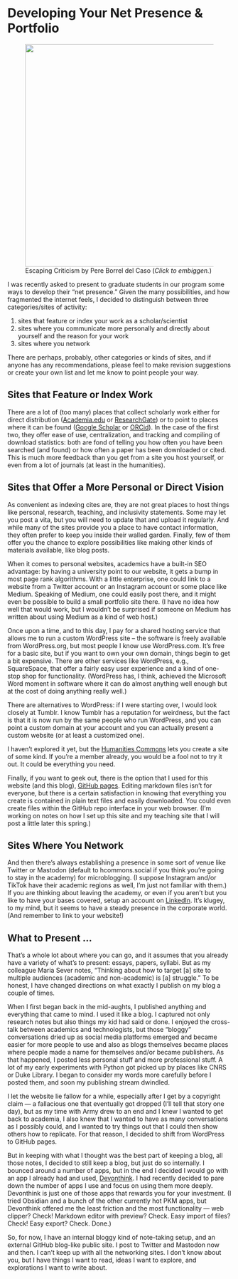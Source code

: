 # Developing Your Net Presence & Portfolio

<figure>
<a href="https://media.johnlaudun.net.s3-us-east-2.amazonaws.com/Escaping_criticism-by_pere_borrel_del_caso.png">
<img src="https://media.johnlaudun.net.s3-us-east-2.amazonaws.com/Escaping_criticism-by_pere_borrel_del_caso.png"
width="500"
alt=""></a>
<figcaption> Escaping Criticism by Pere Borrel del Caso (<em>Click to embiggen.</em>)</figcaption>
</figure>

I was recently asked to present to graduate students in our program some ways to develop their “net presence.” Given the many possibilities, and how fragmented the internet feels, I decided to distinguish between three categories/sites of activity:

1. sites that feature or index your work as a scholar/scientist
2. sites where you communicate more personally and directly about yourself and the reason for your work
3. sites where you network

There are perhaps, probably, other categories or kinds of sites, and if anyone has any recommendations, please feel to make revision suggestions or create your own list and let me know to point people your way.

## Sites that Feature or Index Work

There are a lot of (too many) places that collect scholarly work either for direct distribution ([Academia.edu](https://academia.edu) or [ResearchGate](https://researchgate.net)) or to point to places where it can be found ([Google Scholar](https://scholar.google.com) or [ORCid](https://orcid.org)). In the case of the first two, they offer ease of use, centralization, and tracking and compiling of download statistics: both are fond of telling you how often you have been searched (and found) or how often a paper has been downloaded or cited. This is much more feedback than you get from a site you host yourself, or even from a lot of journals (at least in the humanities). 

## Sites that Offer a More Personal or Direct Vision

As convenient as indexing cites are, they are not great places to host things like personal, research, teaching, and inclusivity statements. Some may let you post a vita, but you will need to update that and upload it regularly. And while many of the sites provide you a place to have contact information, they often prefer to keep you inside their walled garden. Finally, few of them offer you the chance to explore possibilities like making other kinds of materials available, like blog posts.

When it comes to personal websites, academics have a built-in SEO advantage: by having a university point to our website, it gets a bump in most page rank algorithms. With a little enterprise, one could link to a website from a Twitter account or an Instagram account or some place like Medium. Speaking of Medium, one could easily post there, and it might even be possible to build a small portfolio site there. (I have no idea how well that would work, but I wouldn’t be surprised if someone on Medium has written about using Medium as a kind of web host.)

Once upon a time, and to this day, I pay for a shared hosting service that allows me to run a custom WordPress site – the software is freely available from WordPress.org, but most people I know use WordPress.com. It’s free for a basic site, but if you want to own your own domain, things begin to get a bit expensive. There are other services like WordPress, e.g., SquareSpace, that offer a fairly easy user experience and a kind of one-stop shop for functionality. (WordPress has, I think, achieved the Microsoft Word moment in software where it can do almost anything well enough but at the cost of doing anything really well.)

There are alternatives to WordPress: if I were starting over, I would look closely at Tumblr. I know Tumblr has a reputation for weirdness, but the fact is that it is now run by the same people who run WordPress, and you can point a custom domain at your account and you can actually present a custom website (or at least a customized one). 

I haven’t explored it yet, but the [Humanities Commons](https://hcommons.org) lets you create a site of some kind. If you’re a member already, you would be a fool not to try it out. It could be everything you need. 

Finally, if you want to geek out, there is the option that I used for this website (and this blog), [GitHub pages](https://github.io). Editing markdown files isn’t for everyone, but there is a certain satisfaction in knowing that everything you create is contained in plain text files and easily downloaded. You could even create files within the GitHub repo interface in your web browser. (I’m working on notes on how I set up this site and my teaching site that I will post a little later this spring.)

## Sites Where You Network

And then there’s always establishing a presence in some sort of venue like Twitter or Mastodon (default to hcommons.social if you think you’re going to stay in the academy) for microblogging. (I suppose Instagram and/or TikTok have their academic regions as well, I’m just not familiar with them.) If you are thinking about leaving the academy, or even if you aren’t but you like to have your bases covered, setup an account on [LinkedIn](https://linkedin.com/). It’s klugey, to my mind, but it seems to have a steady presence in the corporate world. (And remember to link to your website!)

## What to Present …

That’s a whole lot about where you can go, and it assumes that you already have a variety of what’s to present: essays, papers, syllabi. But as my colleague Maria Sever notes, “Thinking about how to target [a] site to multiple audiences (academic and non-academic) is [a] struggle.” To be honest, I have changed directions on what exactly I publish on my blog a couple of times. 

When I first began back in the mid-aughts, I published anything and everything that came to mind. I used it like a blog. I captured not only research notes but also things my kid had said or done. I enjoyed the cross-talk between academics and technologists, but those “bloggy” conversations dried up as social media platforms emerged and became easier for more people to use and also as blogs themselves became places where people made a name for themselves and/or became publishers. As that happened, I posted less personal stuff and more professional stuff. A lot of my early experiments with Python got picked up by places like CNRS or Duke Library. I began to consider my words more carefully before I posted them, and soon my publishing stream dwindled. 

I let the website lie fallow for a while, especially after I get by a copyright claim — a fallacious one that eventually got dropped (I’ll tell that story one day), but as my time with Army drew to an end and I knew I wanted to get back to academia, I also knew that I wanted to have as many conversations as I possibly could, and I wanted to try things out that I could then show others how to replicate. For that reason, I decided to shift from WordPress to GitHub pages. 

But in keeping with what I thought was the best part of keeping a blog, all those notes, I decided to still keep a blog, but just do so internally. I bounced around a number of apps, but in the end I decided I would go with an app I already had and used, [Devonthink](https://devontechnologies.com). I had recently decided to pare down the number of apps I use and focus on using them more deeply. Devonthink is just one of those apps that rewards you for your investment. (I tried Obsidian and a bunch of the other currently hot PKM apps, but Devonthink offered me the least friction and the most functionality — web clipper? Check! Markdown editor with preview? Check. Easy import of files? Check! Easy export? Check. Done.)

So, for now, I have an internal bloggy kind of note-taking setup, and an external GitHub blog-like public site. I post to Twitter and Mastodon now and then. I can’t keep up with all the networking sites. I don’t know about you, but I have things I want to read, ideas I want to explore, and explorations I want to write about. 